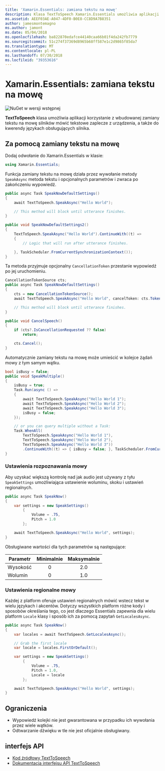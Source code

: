 ```yaml
---
title: 'Xamarin.Essentials: zamiana tekstu na mowę'
description: Klasa TextToSpeech Xamarin.Essentials umożliwia aplikacji korzystanie z wbudowanej zamiany tekstu na mowę silników mówić tekstowe zaplecze z urządzenia, a także do kwerendy językach obsługujących silnika.
ms.assetid: AEEF03AE-A047-4DF0-B0E8-CC8D9A7B8351
author: jamesmontemagno
ms.author: jamont
ms.date: 05/04/2018
ms.openlocfilehash: ba822870edafce44140caa66b01f4da242fb7779
ms.sourcegitcommit: 51c274f37369d8965b68ff587e1c2d9865f85da7
ms.translationtype: MT
ms.contentlocale: pl-PL
ms.lasthandoff: 07/30/2018
ms.locfileid: "39353616"
---
```

# <a name="xamarinessentials-text-to-speech"></a>Xamarin.Essentials: zamiana tekstu na mowę

![NuGet w wersji wstępnej](~/media/shared/pre-release.png)

**TextToSpeech** klasa umożliwia aplikacji korzystanie z wbudowanej zamiany tekstu na mowę silników mówić tekstowe zaplecze z urządzenia, a także do kwerendy językach obsługujących silnika.

## <a name="using-text-to-speech"></a>Za pomocą zamiany tekstu na mowę

Dodaj odwołanie do Xamarin.Essentials w klasie:

```csharp
using Xamarin.Essentials;
```

Funkcja zamiany tekstu na mowę działa przez wywołanie metody `SpeakAsync` metoda tekstu i opcjonalnych parametrów i zwraca po zakończeniu wypowiedź. 

```csharp
public async Task SpeakNowDefaultSettings()
{
    await TextToSpeech.SpeakAsync("Hello World");

    // This method will block until utterance finishes.
}

public void SpeakNowDefaultSettings2()
{
    TextToSpeech.SpeakAsync("Hello World").ContinueWith((t) =>
    {
        // Logic that will run after utterance finishes.

    }, TaskScheduler.FromCurrentSynchronizationContext());
}
```

Ta metoda przyjmuje opcjonalny `CancellationToken` przestanie wypowiedź po jej uruchomieniu.

```csharp
CancellationTokenSource cts;
public async Task SpeakNowDefaultSettings()
{
    cts = new CancellationTokenSource();
    await TextToSpeech.SpeakAsync("Hello World", cancelToken: cts.Token);

    // This method will block until utterance finishes.
}

public void CancelSpeech()
{
    if (cts?.IsCancellationRequested ?? false)
        return;

    cts.Cancel();
}
```

Automatycznie zamiany tekstu na mowę może umieścić w kolejce żądań mowy z tym samym wątku.

```csharp
bool isBusy = false;
public void SpeakMultiple()
{
    isBusy = true;
    Task.Run(async () =>
    {
        await TextToSpeech.SpeakAsync("Hello World 1");
        await TextToSpeech.SpeakAsync("Hello World 2");
        await TextToSpeech.SpeakAsync("Hello World 3");
        isBusy = false;
    });

    // or you can query multiple without a Task:
    Task.WhenAll(
        TextToSpeech.SpeakAsync("Hello World 1"),
        TextToSpeech.SpeakAsync("Hello World 2"),
        TextToSpeech.SpeakAsync("Hello World 3"))
        .ContinueWith((t) => { isBusy = false; }, TaskScheduler.FromCurrentSynchronizationContext());
}
```

### <a name="speech-settings"></a>Ustawienia rozpoznawania mowy

Aby uzyskać większą kontrolę nad jak audio jest używany z tyłu `SpeakSettings` umożliwiająca ustawienie woluminu, skoku i ustawień regionalnych.

```csharp
public async Task SpeakNow()
{
    var settings = new SpeakSettings()
        {
            Volume = .75,
            Pitch = 1.0
        };

    await TextToSpeech.SpeakAsync("Hello World", settings);
}
```

Obsługiwane wartości dla tych parametrów są następujące:

| Parametr | Minimalnie | Maksymalnie |
| --- | :---: | :---: |
| Wysokość | 0 | 2.0 |
| Wolumin | 0 | 1.0 |

### <a name="speech-locales"></a>Ustawienia regionalne mowy

Każdej z platform oferuje ustawień regionalnych mówić wstecz tekst w wielu językach i akcentów. Dotyczy wszystkich platform różne kody i sposobów określania tego, co jest dlaczego Essentials zapewnia dla wielu platform `Locale` klasy i sposób ich za pomocą zapytań `GetLocalesAsync`.

```csharp
public async Task SpeakNow()
{
    var locales = await TextToSpeech.GetLocalesAsync();

    // Grab the first locale
    var locale = locales.FirstOrDefault();

    var settings = new SpeakSettings()
        {
            Volume = .75,
            Pitch = 1.0,
            Locale = locale
        };

    await TextToSpeech.SpeakAsync("Hello World", settings);
}
```

## <a name="limitations"></a>Ograniczenia

- Wypowiedź kolejki nie jest gwarantowana w przypadku ich wywołania przez wiele wątków.
- Odtwarzanie dźwięku w tle nie jest oficjalnie obsługiwany.

## <a name="api"></a>interfejs API

- [Kod źródłowy TextToSpeech](https://github.com/xamarin/Essentials/tree/master/Xamarin.Essentials/TextToSpeech)
- [Dokumentacja interfejsu API TextToSpeech](xref:Xamarin.Essentials.TextToSpeech)
